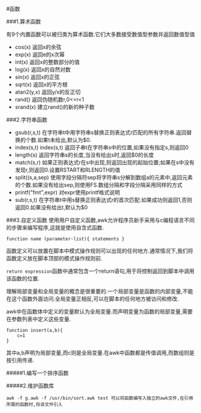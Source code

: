 #函数

###1.算术函数

有9个内置函数可以被归类为算术函数.它们大多数接受数值型参数并返回数值型值

+ cos(x) 返回x的余弦
+ exp(x) 返回e的x次幂
+ int(x) 返回x的整数部分的值
+ log(x) 返回x的自然对数
+ sin(x) 返回x的正弦
+ sqrt(x) 返回x的平方根
+ atan2(y,x) 返回y/x的反正切
+ rand() 返回伪随机数r,0<=r<1
+ srand(x) 建立rand()的新的种子数

###2.字符串函数

+ gsub(r,s,t) 在字符串t中用字符串s替换正则表达式r匹配的所有字符串.返回替换的个数.如果t未给出,默认为$0.
+ index(s,t) index(s,t) 返回子串t在字符串s中的位置,如果没有指定s,则返回0
+ length(s) 返回字符串s的长度,当没有给出s时,返回$0的长度
+ match(s,r) 如果正则表达式r在s中出现,则返回出现的起始位置;如果在s中没有发现r,则返回0.设置RSTART和RLENGTH的值
+ split((s,a,sep) 使用字段分隔符sep将字符串s分解到数组a的元素中,返回元素的个数.如果没有给出sep,则使用FS.数组分隔和字段分隔采用同样的方式
+ printf("fmt",expr) 对expr使用printf格式说明
+ sub(r,s,t) 在字符串t中用s替换正则表达式r的首次匹配.如果成功则返回1,否则返回0.如果没有给出t,默认为$0


###3.自定义函数
使用用户自定义函数,awk允许程序员新手采用与c编程语言不同的步骤来编写程序,这就是使用自含式函数.

`function name (parameter-list){ statements }`

函数定义可以放置在脚本中模式操作规则可以出现的任何地方.通常情况下,我们将函数定义放在脚本顶部的模式操作规则前.

`return expression`函数中通常包含一个return语句,用于将控制返回到脚本中调用该函数的位置.

理解局部变量和全局变量的概念是很重要的.一个局部变量是函数的内部变量,不能在这个函数外面访问.全局变量正相反,可以在脚本的任何地方被访问和修改.

awk中在函数体中定义的变量默认为全局变量.而声明变量为函数的局部变量,需要在参数列表中定义这些变量.

```
function insert(a,b){
	c=1
}
```

其中a,b声明为局部变量,而c则是全局变量.在awk中函数都是传值调用,而数组则是按引用传递.

#####1.编写一个排序函数

#####2.维护函数库

`awk -f g.awk -f /usr/bin/sort.awk test 可以将函数编写入独立的awk文件,在引用所需的函数时,将该文件引入`
